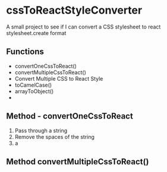 # cssToReactStyleConverter
A small project to see if I can convert a CSS stylesheet to react stylesheet.create format

## Functions
- convertOneCssToReact()
- convertMultipleCssToReact()
- Convert Multiple CSS to React Style
- toCamelCase()
- arrayToObject()
- 

## Method - convertOneCssToReact
1. Pass through a string
2. Remove the spaces of the string
3. a

## Method convertMultipleCssToReact()